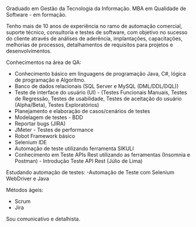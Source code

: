 Graduado em Gestão da Tecnologia da Informação.
MBA em Qualidade de Software - em formação.

Tenho mais de 10 anos de experiência no ramo de automação comercial, suporte técnico, consultoria e testes de software, com objetivo no sucesso do cliente através de análises de aderência, implantações, capacitações, melhorias de processos, detalhamentos de requisitos para projetos e desenvolvimentos.

Conhecimentos na área de QA:
- Conhecimento básico em linguagens de programação Java, C#, lógica de programação e Algoritmo.
- Banco de dados relacionais (SQL Server e MySQL (DML/DDL/DQL))
- Teste de interface do usuário (UI) - (Testes Funcionais Manuais, Testes de Regressão, Testes de usabilidade, Testes de aceitação do usuário (Alpha/Beta), Testes Exploratórios)
- Planejamento e elaboração de casos/cenários de testes
- Modelagem de testes - BDD
- Reportar bugs (JIRA)
- JMeter - Testes de performance
- Robot Framework básico
- Selenium IDE
- Automação de teste utilizando ferramenta SIKULI
- Conhecimento em Teste APIs Rest utilizando as ferramentas (Insomnia e Postman) - Introdução Teste API Rest (Júlio de Lima)

Estudando automação de testes:
-Automação de Teste com Selenium WebDriver e Java

Métodos ágeis:
- Scrum
- Jira

Sou comunicativo e detalhista.

